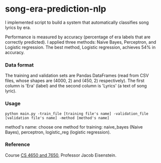 # song-era-prediction-nlp

I implemented script to build a system that automatically classifies song lyrics by era.

Performance is measured by accuracy (percentage of era labels that are correctly predicted). I applied three methods: Naive Bayes, Perceptron, and Logistic regression. The best method, Logistic regression, achieves 54% in accuracy.

### Data format
The training and validation sets are Pandas DataFrames (read from CSV files, whose shapes are (4000, 2) and (450, 2) respectively). The first column is 'Era' (label) and the second column is 'Lyrics' (a text of song lyric).

### Usage

```
python main.py -train_file [training file's name] -validation_file [validation file's name] -method [method's name]
```
method's name: choose one method for training: naive_bayes (Naive Bayes), perceptron, logistic_reg (logistic regression).

### Reference
Course [CS 4650 and 7650](https://github.com/jacobeisenstein/gt-nlp-class), Professor Jacob Eisenstein.
